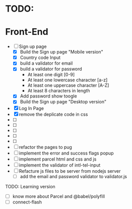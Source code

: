 # TODO:

# Front-End

- [ ] Sign up page
  - [x] Build the Sign up page "Mobile version"
  - [x] Country code Input
  - [x] build a validator for email
  - [x] build a validator for password
    - At least one digit [0-9]
    - At least one lowercase character [a-z]
    - At least one uppercase character [A-Z]
    - At least 8 characters in length
  - [x] Add password show toogle
  - [x] Build the Sign up page "Desktop version"
- [x] Log In Page
- [x] remove the deplicate code in css
- [ ]
- [ ]
- [ ]
- [ ]
- [ ]
- [ ] refactor the pages to pug
- [ ] implement the error and success flags popup
- [ ] implement parcel html and css and js
- [ ] implement the validator of intl-tel-input
- [ ] Refacture js files to be server from nodejs server
  - [ ] add the email and password validator to validator.js

TODO: Learning version

- [ ] know more about Parcel and @babel/polyfill
- [ ] connect-flash
